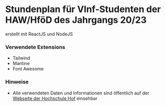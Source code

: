 <h1>Stundenplan für VInf-Studenten der HAW/HföD des Jahrgangs 20/23</h1>
<p>erstellt mit ReactJS und NodeJS</p>
<h3>Verwendete Extensions</h3>
<ul>
  <li>Tailwind</li>
  <li>Mantine</li>
  <li>Font Awesome</li>
</ul>


<h3>Hinweise</h3>
<ul>
  <li>Alle verwendeten Daten und Informationen sind öffentlich auf der <a href="https://hof-university.de" target="_blank" rel="noreferrer">Webseite der Hochschule Hof</a> einsehbar</li>
</ul>
